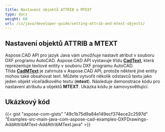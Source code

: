 ```yaml
---
title: Nastavení objektů ATTRIB a MTEXT
type: docs
weight: 60
url: /cs/java/developer-guide/setting-attrib-and-mtext-objects/
---
```


## **Nastavení objektů ATTRIB a MTEXT**

Aspose.CAD API pro jazyk Java vám umožňuje nastavit atribut v souboru DXF programu AutoCAD. Aspose.CAD API vystavuje třídu [**CadText**](https://reference.aspose.com/cad/java/com.aspose.cad.fileformats.cad.cadobjects/cadtext), která reprezentuje textové entity v souboru DXF programu AutoCAD. Třída [**CadMText**](https://reference.aspose.com/cad/java/com.aspose.cad.fileformats.cad.cadobjects/CadMText) je zahrnuta v Aspose.CAD API, protože některé jiné entity mohou také obsahovat text. Můžete vytvořit několik odstavců textu jako jeden objekt víceřádkového textu (**mtext**). Následuje demonstrace kódu pro nastavení atributu a objektů **MTEXT**. Ukázka kódu je samovysvětlující.

## Ukázkový kód

{{< gist "aspose-com-gists" "49c1b75d9a84e149ecf374ece2c2597d" "Examples-src-main-java-com-aspose-cad-examples-DXFDrawings-AddAttribMText-AddAttribMText.java" >}}

